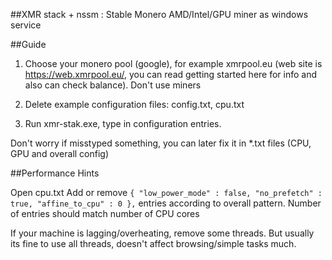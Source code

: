 ##XMR stack + nssm : Stable Monero AMD/Intel/GPU miner as windows service


##Guide

1. Choose your monero pool (google), for example xmrpool.eu (web site is https://web.xmrpool.eu/, you can read getting started here for info and also can check balance).
Don't use miners

2. Delete example configuration files: config.txt, cpu.txt

3. Run xmr-stak.exe, type in configuration entries.

Don't worry if misstyped something, you can later fix it in *.txt files (CPU, GPU and overall config)



##Performance Hints

Open cpu.txt
Add or remove `{ "low_power_mode" : false, "no_prefetch" : true, "affine_to_cpu" : 0 },` entries according to overall pattern.
Number of entries should match number of CPU cores

If your machine is lagging/overheating, remove some threads. But usually its fine to use all threads, doesn't affect browsing/simple tasks much.

